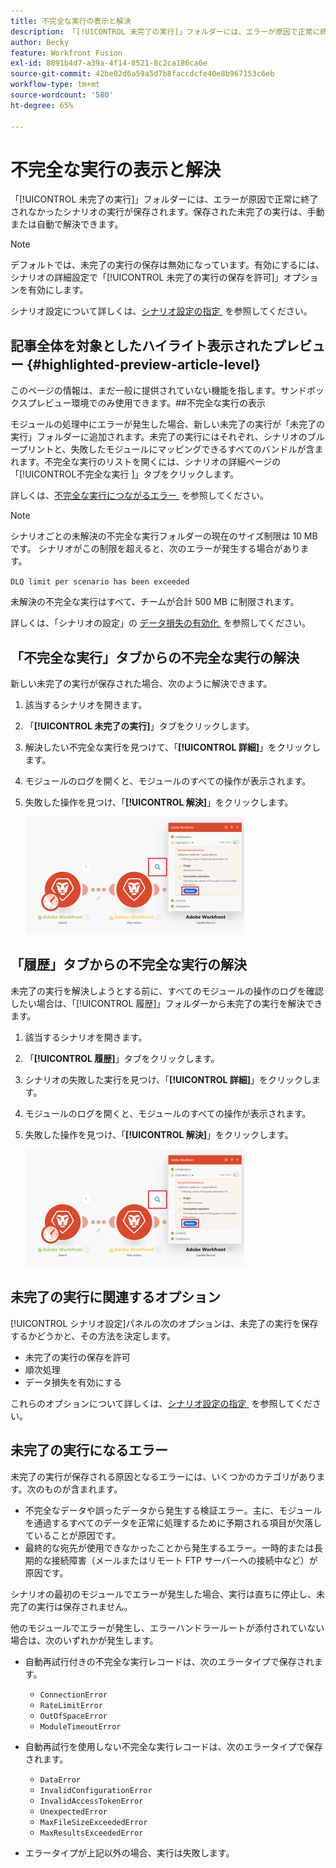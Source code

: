 ```yaml
---
title: 不完全な実行の表示と解決
description: 「[!UICONTROL 未完了の実行]」フォルダーには、エラーが原因で正常に終了されなかったシナリオの実行が保存されます。保存された未完了の実行は、手動または自動で解決できます。
author: Becky
feature: Workfront Fusion
exl-id: 8891b4d7-a39a-4f14-8521-8c2ca186ca6e
source-git-commit: 42be02d6a59a5d7b8faccdcfe40e8b967153c6eb
workflow-type: tm+mt
source-wordcount: '580'
ht-degree: 65%

---
```


# 不完全な実行の表示と解決

「[!UICONTROL 未完了の実行]」フォルダーには、エラーが原因で正常に終了されなかったシナリオの実行が保存されます。保存された未完了の実行は、手動または自動で解決できます。

>[!NOTE]
>
>デフォルトでは、未完了の実行の保存は無効になっています。有効にするには、シナリオの詳細設定で「[!UICONTROL 未完了の実行の保存を許可]」オプションを有効にします。
>
>シナリオ設定について詳しくは、[&#x200B; シナリオ設定の指定 &#x200B;](/help/workfront-fusion/create-scenarios/config-scenarios-settings/configure-scenario-settings.md) を参照してください。

## 記事全体を対象としたハイライト表示されたプレビュー {#highlighted-preview-article-level}

<span class="preview">このページの情報は、まだ一般に提供されていない機能を指します。サンドボックスプレビュー環境でのみ使用できます。</span>##不完全な実行の表示

モジュールの処理中にエラーが発生した場合、新しい未完了の実行が「未完了の実行」フォルダーに追加されます。未完了の実行にはそれぞれ、シナリオのブループリントと、失敗したモジュールにマッピングできるすべてのバンドルが含まれます。不完全な実行のリストを開くには、シナリオの詳細ページの「[!UICONTROL &#x200B; 不完全な実行 &#x200B;]」タブをクリックします。

<!--

![Incomplete executions tab](assets/incomplete-executions-tab-350x102.png)

-->

詳しくは、[&#x200B; 不完全な実行につながるエラー &#x200B;](#errors-resulting-into-incomplete-executions) を参照してください。

>[!NOTE]
>
>シナリオごとの未解決の不完全な実行フォルダーの現在のサイズ制限は 10 MB です。 シナリオがこの制限を超えると、次のエラーが発生する場合があります。
>
>`DLQ limit per scenario has been exceeded`
>
>未解決の不完全な実行はすべて、チームが合計 500 MB に制限されます。
>
>詳しくは、「シナリオの設定」の [&#x200B; データ損失の有効化 &#x200B;](/help/workfront-fusion/create-scenarios/config-scenarios-settings/configure-scenario-settings.md#enable-data-loss) を参照してください。


## 「不完全な実行」タブからの不完全な実行の解決

新しい未完了の実行が保存された場合、次のように解決できます。

1. 該当するシナリオを開きます。
1. 「**[!UICONTROL 未完了の実行]**」タブをクリックします。
1. 解決したい不完全な実行を見つけて、「**[!UICONTROL 詳細]**」をクリックします。
1. モジュールのログを開くと、モジュールのすべての操作が表示されます。
1. 失敗した操作を見つけ、「**[!UICONTROL 解決]**」をクリックします。

   ![&#x200B; 解決ボタン &#x200B;](assets/resolve-btn-350x188.png)



## 「履歴」タブからの不完全な実行の解決

未完了の実行を解決しようとする前に、すべてのモジュールの操作のログを確認したい場合は、「[!UICONTROL 履歴]」フォルダーから未完了の実行を解決できます。

1. 該当するシナリオを開きます。
1. 「**[!UICONTROL 履歴]**」タブをクリックします。
1. シナリオの失敗した実行を見つけ、「**[!UICONTROL 詳細]**」をクリックします。
1. モジュールのログを開くと、モジュールのすべての操作が表示されます。
1. 失敗した操作を見つけ、「**[!UICONTROL 解決]**」をクリックします。

   ![&#x200B; 解決ボタン &#x200B;](assets/resolve-btn-350x188.png)

## 未完了の実行に関連するオプション

[!UICONTROL シナリオ設定]パネルの次のオプションは、未完了の実行を保存するかどうかと、その方法を決定します。

* 未完了の実行の保存を許可
* 順次処理
* データ損失を有効にする

これらのオプションについて詳しくは、[&#x200B; シナリオ設定の指定 &#x200B;](/help/workfront-fusion/create-scenarios/config-scenarios-settings/configure-scenario-settings.md) を参照してください。

## 未完了の実行になるエラー

未完了の実行が保存される原因となるエラーには、いくつかのカテゴリがあります。次のものが含まれます。

* 不完全なデータや誤ったデータから発生する検証エラー。主に、モジュールを通過するすべてのデータを正常に処理するために予期される項目が欠落していることが原因です。
* 最終的な宛先が使用できなかったことから発生するエラー。一時的または長期的な接続障害（メールまたはリモート FTP サーバーへの接続中など）が原因です。

シナリオの最初のモジュールでエラーが発生した場合、実行は直ちに停止し、未完了の実行は保存されません。

他のモジュールでエラーが発生し、エラーハンドラールートが添付されていない場合は、次のいずれかが発生します。

* 自動再試行付きの不完全な実行レコードは、次のエラータイプで保存されます。

   * `ConnectionError`
   * `RateLimitError`
   * `OutOfSpaceError`
   * `ModuleTimeoutError`

* 自動再試行を使用しない不完全な実行レコードは、次のエラータイプで保存されます。

   * `DataError`
   * `InvalidConfigurationError`
   * `InvalidAccessTokenError`
   * `UnexpectedError`
   * `MaxFileSizeExceededError`
   * `MaxResultsExceededError`

* エラータイプが上記以外の場合、実行は失敗します。
